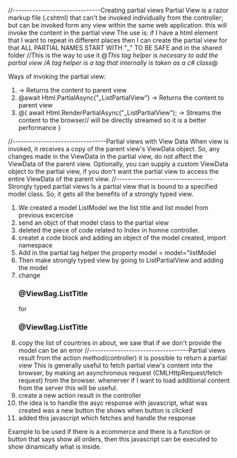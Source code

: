//-------------------------------Creating partial views
Partial View is a razor markup file (.cshtml) that can't be invoked individually from the controller; but can be invoked form any view within the same web application.
<partial name="partial view name"> this will invoke the content in the partial view
The use is: if I have a html element that I want to repeat in different places then I can create the partial view for that
ALL PARTIAL NAMES START WITH "_" TO BE SAFE and in the shared folder
//This is the way to use it
<partial name="_ListPartialView"></partial> @*This tag helper is necesary to add the partial view /A tag helper is a tag that internally is taken as a c# class*@

Ways of invoking the partial view: 
1. <partial name="_ListPartialView" /> -> Returns the content to parent view
2.  @await Html.PartialAsync("_ListPartialView") -> Returns the content to parent view
3. @{
    await Html.RenderPartialAsync("_ListPartialView"); -> Streams the content to the browser// will be directly streamed so it is a better performance
}

//---------------------------------Partial views with View Data
When view is invoked, it receives a copy of the parent view's ViewData object. So, any changes made in the ViewData in the partial view, do not affect the ViewData of the parent view.
Optionally, you can supply a custom ViewData object to the partial view, if you don't want the partial view to access the entire ViewData of the parent view.
//----------------------------------Strongly typed partial views
Is a partial view that is bound to a specified model class.
So, it gets all the benefits of a strongly typed view.
1. We created a model ListModel we the list title and list model from previous excercise
2. send an objct of that model class to the partial view
3. deleted the piece of code related to Index in homne controller.
4. createt a code block and adding an object of the model created, import namespace
5. Add in the partial tag helper the property model = model="listModel
6. Then make strongly typed view by going to ListPartialView and adding the model
7. change <h3>@ViewBag.ListTitle</h3> for <h3>@ViewBag.ListTitle</h3>
8. copy the list  of countries in about, we saw that if we don't provide the model can be an error
//-----------------------------------Partial views result
from the action method(controller) it is possible to return a partial view
This is generally useful to fetch partial view's content into the browser, by making an asynchronous request (CMLHttpRequest/fetch request) from the browser. whenerver if I want to load additional content from the server this will be useful.
1. create a new action result in the controller
2. the idea is to handle the asyc response with javascript, what was created was a new button the shows when button is clicked
3. added this javascript which fetches and handle the response 
<script>
    document.querySelector("#button-load").addEventListener("click", async function() {
       var response = await fetch("programming-languages");
       var languages = await response.text();
       document.querySelector(".programming-languages-content").innerHTML = languages;
    });
</script>

Example to be used if there is a ecommerce and there is a function or button that says show all orders, then this javascript can be executed to show dinamically what is inside.
